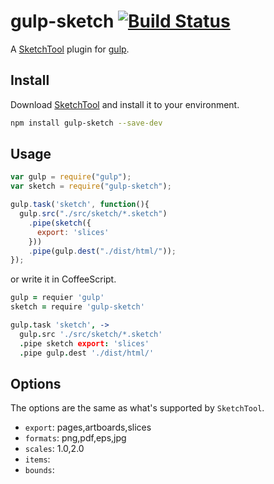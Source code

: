 # gulp-sketch [![Build Status](https://travis-ci.org/cognitom/gulp-sketch.svg?branch=master)](https://travis-ci.org/cognitom/gulp-sketch)

A [SketchTool](http://bohemiancoding.com/sketch/tool/) plugin for [gulp](https://github.com/wearefractal/gulp).


## Install

Download [SketchTool](http://sketchtool.bohemiancoding.com/sketchtool-latest.zip) and install it to your environment.

```bash
npm install gulp-sketch --save-dev
```


## Usage

```javascript
var gulp = require("gulp");
var sketch = require("gulp-sketch");

gulp.task('sketch', function(){
  gulp.src("./src/sketch/*.sketch")
    .pipe(sketch({
      export: 'slices'
    }))
    .pipe(gulp.dest("./dist/html/"));
});
```

or write it in CoffeeScript.

```coffeescript
gulp = requier 'gulp'
sketch = require 'gulp-sketch'

gulp.task 'sketch', ->
  gulp.src './src/sketch/*.sketch'
  .pipe sketch export: 'slices'
  .pipe gulp.dest './dist/html/'
```


## Options

The options are the same as what's supported by `SketchTool`.

- `export`: pages,artboards,slices
- `formats`: png,pdf,eps,jpg
- `scales`: 1.0,2.0
- `items`: 
- `bounds`: 

